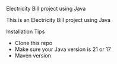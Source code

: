 




Electricity Bill project using Java



This is an Electricity Bill project using Java

Installation Tips

* Clone this repo
* Make sure your Java version is 21 or 17
* Maven version